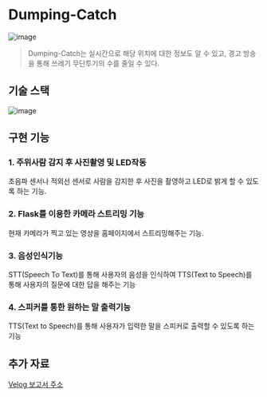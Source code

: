 # Dumping-Catch
![image](https://github.com/joon6093/Dumping-Catch/assets/118044367/3b56420b-1928-4045-acc0-0932ce503f33)

> Dumping-Catch는 실시간으로 해당 위치에 대한 정보도 알 수 있고, 경고 방송을 통해 쓰레기 무단투기의 수를 줄일 수 있다.

## 기술 스택
![image](https://github.com/joon6093/Dumping-Catch/assets/118044367/500d9131-4381-462f-a3fe-88ffa90e5cb7)
## 구현 기능
### 1. 주위사람 감지 후 사진촬영 및 LED작동
초음파 센서나 적외선 센서로 사람을 감지한 후 사진을 촬영하고 LED로 밝게 할 수 있도록 하는 기능.

### 2. Flask를 이용한 카메라 스트리밍 기능
현재 카메라가 찍고 있는 영상을 홈페이지에서 스트리밍해주는 기능.

### 3. 음성인식기능
STT(Speech To Text)를 통해 사용자의 음성을 인식하여 TTS(Text to Speech)를 통해 사용자의 질문에 대한 답을 해주는 기능

### 4. 스피커를 통한 원하는 말 출력기능
TTS(Text to Speech)를 통해 사용자가 입력한 말을 스피커로 출력할 수 있도록 하는 기능


## 추가 자료 
[Velog 보고서 주소](https://velog.io/@joon6093/series/%ED%94%84%EB%A1%9C%EC%A0%9D%ED%8A%B8-IOT%EB%AC%B4%ED%88%AC%EC%9E%A1pythonhtml)
